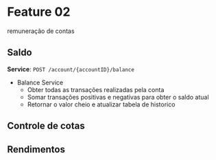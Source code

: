 # Feature 02
remuneração de contas 

## Saldo

**Service**: `POST /account/{accountID}/balance`
- Balance Service
  - Obter todas as transações realizadas pela conta
  - Somar transações positivas e negativas para obter o saldo atual
  - Retornar o valor cheio e atualizar tabela de historico

## Controle de cotas


## Rendimentos